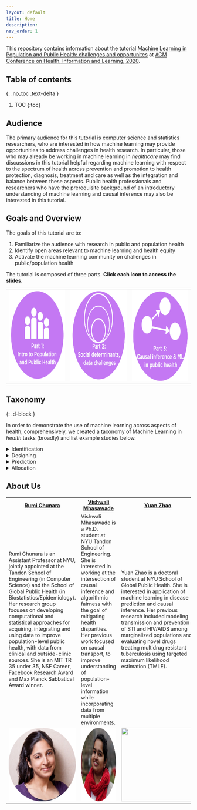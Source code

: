 ```yaml
---
layout: default
title: Home
description: 
nav_order: 1
---
```


This repository contains information about the tutorial [Machine Learning in Population and Public Health: challenges and opportunites](https://www.chilconference.org/workshop_b.html) at [ACM Conference on Health, Information and Learning, 2020](https://www.chilconference.org/index.html). 

## Table of contents
{: .no_toc .text-delta }

1. TOC
{:toc}


## Audience
The primary audience for this tutorial is computer science and statistics researchers, who are interested in how machine learning may provide opportunities to address challenges in health research. In particular, those who may already be working in machine learning in <i>healthcare</i> may find discussions in this tutorial helpful regarding machine learning with respect to the spectrum of health across prevention and promotion to health protection, diagnosis, treatment and care as well as the integration and balance between these aspects. Public health professionals and researchers who have the prerequisite background of an introductory understanding of machine learning and causal inference may also be interested in this tutorial.     


## Goals and Overview
The goals of this tutorial are to:<br>
1) Familiarize the audience with research in public and population health<br>
2) Identify open areas relevant to machine learning and health equity<br>
3) Activate the machine learning community on challenges in public/population health<br>

The tutorial is composed of three parts. <b>Click each icon to access the slides</b>.

<table>
<tbody>
<tr>
<td><a href="https://chunaralab.github.io/MLPH/docs/CHIL_PublicPop_Health___ML_Tutorial_0705_P1.pdf"><img src="Figures/chil_tutorial_overview1.png" style="width:250px;height:250px;"></a></td>
<td><a href="https://chunaralab.github.io/MLPH/docs/CHIL_PublicPop_Health___ML_Tutorial_0705_P2.pdf"><img src="Figures/chil_tutorial_overview2.png" style="width:250px;height:250px;"></a></td>
<td><a href="https://chunaralab.github.io/MLPH/docs/CHIL_PublicPop_Health___ML_Tutorial_0705_P3.pdf"><img src="Figures/chil_tutorial_overview3.png" style="width:250px;height:250px;"></a></td>
</tr>
</tbody>
</table>

## Taxonomy
{: .d-block }

In order to demonstrate the use of machine learning across aspects of health, comprehensively, we created a taxonomy of Machine Learning in <i>health</i> tasks (broadly) and list example studies below.

<details>
<summary>Identification</summary>
<ul>
<li>
<details>
<summary>Disease incidence at population level</summary>
<ul> 
<li> <a href="https://www.nature.com/articles/nature12060?page=32">
Bhatt, Samir, et al. "The global distribution and burden of dengue." Nature 496.7446 (2013): 504-507. 
</a>  
</li>
</ul>
</details>
</li>

<li>
<details>
<summary>Disease detection including behaviors and markers</summary>
<ul>
<li> <a href="https://jamanetwork.com/journals/jama/article-abstract/2588763">
Gulshan, Varun, et al. "Development and validation of a deep learning algorithm for detection of diabetic retinopathy in retinal fundus photographs." Jama 316.22 (2016): 2402-2410.
</a>
</li>

<li> <a href="https://arxiv.org/abs/1807.10215">
Lu, Jen-Tang, et al. "Deepspine: Automated lumbar vertebral segmentation, disc-level designation, and spinal stenosis grading using deep learning." arXiv preprint arXiv:1807.10215 (2018). </a> </li> 

<li> <a href="https://static1.squarespace.com/static/59d5ac1780bd5ef9c396eda6/t/5b737c761ae6cf102e2857d6/1534295158812/Arthroplasty+Identification+MLHC+2018+FINAL.pdf">
Paul, H. Yi, et al. "Deep Learning-Based Identification Of Traditional Hip, Knee, and Shoulder Arthroplasty and Application to Alternative Arthroplasty Designs." (2018). </a> </li> 

<li> <a href="https://ieeexplore.ieee.org/abstract/document/9000602">
M. Hu et al., "Learning to Recognize Chest-Xray Images Faster and More Efficiently Based on Multi-Kernel Depthwise Convolution," in IEEE Access, vol. 8, pp. 37265-37274, 2020, doi: 10.1109/ACCESS.2020.2974242. </a> </li> 
</ul>
</details>
</li>

<li>
<details>
<summary>Multi-level factors related to health outcomes</summary>
<ul><li> <a href="https://www.ncbi.nlm.nih.gov/pmc/articles/PMC7004474/">
Weichenthal, Scott, et al. "Within-city Spatial Variations in Ambient Ultrafine Particle Concentrations and Incident Brain Tumors in Adults." Epidemiology (Cambridge, Mass.) 31.2 (2020): 177.
</a></li></ul></details>
</li>

<li>
<details>
<summary>External validity of policies</summary>
<ul><li> <a href="https://www.frontiersin.org/articles/10.3389/fped.2017.00149/full">
Hermanspann T, Schoberer M, Robel-Tillig E, et al. Incidence and Severity of Prescribing Errors in Parenteral Nutrition for Pediatric Inpatients at a Neonatal and Pediatric Intensive Care Unit. Front Pediatr. 2017;5:149. Published 2017 Jun 30. doi:10.3389/fped.2017.00149 
</a></li></ul></details>
</li>

<li>
<details>
<summary>Fairness of policies</summary>
<ul><li> <a href="https://dl.acm.org/doi/abs/10.1145/3287560.3287593">
Obermeyer, Ziad, and Sendhil Mullainathan. "Dissecting racial bias in an algorithm that guides health decisions for 70 million people." Proceedings of the Conference on Fairness, Accountability, and Transparency. 2019.
</a></li></ul>
</details>
</li>

<li>
<details>
<summary>Causal treatment effects </summary>
<ul><li> <a href="https://academic.oup.com/aje/article/188/8/1569/5486454">
Lodi, Sara, et al. "Effect estimates in randomized trials and observational studies: comparing apples with apples." American journal of epidemiology 188.8 (2019): 1569-1577.
</a></li>

<li> 
<a href="https://europepmc.org/article/med/32501812">
Chiu, Yu-Han, et al. "The effect of prenatal treatments on offspring events in the presence of competing events: an application to a randomized trial of fertility therapies." Epidemiology (Cambridge, Mass.) (2020).
</a>
</li>

<li> 
<a href="https://www.annualreviews.org/doi/abs/10.1146/annurev-genom-083117-021731">
Burgess, Stephen, Christopher N. Foley, and Verena Zuber. "Inferring causal relationships between risk factors and outcomes from genome-wide association study data." Annual review of genomics and human genetics 19 (2018): 303-327.
</a>
</li>
</ul></details>
</li>

<li>
<details>
<summary>Individuals/populations to minimize healthcare costs </summary>
<ul><li> <a href="https://www.ncbi.nlm.nih.gov/pmc/articles/PMC1448604/pdf/0942139.pdf">
Rose, Sherri, Savannah L. Bergquist, and Timothy J. Layton. "Computational health economics for identification of unprofitable health care enrollees." Biostatistics 18.4 (2017): 682-694.
</a></li>

<li> 
<a href="https://www.healthaffairs.org/doi/abs/10.1377/hlthaff.2016.0012">
McGuire, Thomas G. "Achieving mental health care parity might require changes in payments and competition." Health Affairs 35.6 (2016): 1029-1035.
</a>
</li>


<li> 
<a href="https://europepmc.org/article/med/23513755">
Williams, J. "A new model for care population management." Healthcare Financial Management: Journal of the Healthcare Financial Management Association 67.3 (2013): 68-76.</a>
</li>


<li> 
<a href="https://www.acpjournals.org/doi/abs/10.7326/0003-4819-141-12-200412210-00008">
Childs, John D., et al. "A clinical prediction rule to identify patients with low back pain most likely to benefit from spinal manipulation: a validation study." Annals of internal medicine 141.12 (2004): 920-928.
</a>
</li>


<li> 
<a href="https://arxiv.org/abs/2006.07590">
Nishtala, Siddharth, et al. "Missed calls, Automated Calls and Health Support: Using AI to improve maternal health outcomes by increasing program engagement." arXiv preprint arXiv:2006.07590 (2020).</a>
</li>

<li> 
<a href="http://aruneshsinha.net/Files/Other/Papers/who_and_when_to_screen.pdf">
Ou, Han-Ching, et al. "Who and When to Screen: Multi-Round Active Screening for Network Recurrent Infectious Diseases Under Uncertainty." Proceedings of the 19th International Conference on Autonomous Agents and MultiAgent Systems. 2020.
</a>
</li>
</ul></details>
</li>

<li>
<details>
<summary>Individuals/subpopulations to target interventions  </summary>
<ul><li> <a href="https://academic.oup.com/biostatistics/article-abstract/18/4/682/3077114">
Braveman, Paula A., et al. "An approach to studying social disparities in health and health care." American Journal of Public Health 94.12 (2004): 2139-2148.
</a></li>

<li> 
<a href="https://bmjopen.bmj.com/content/7/1/e011580.abstract">
Tamang, Suzanne, et al. "Predicting patient ‘cost blooms’ in Denmark: a longitudinal population-based study." BMJ open 7.1 (2017): e011580.</a>
</li>


<li> 
<a href="https://www.sciencedirect.com/science/article/pii/S016762961830290X">
Bergquist, Savannah L., et al. "Data transformations to improve the performance of health plan payment methods." Journal of health economics 66 (2019): 195-207.</a>
</li>


<li> 
<a href="https://ajp.psychiatryonline.org/doi/abs/10.1176/ajp.2006.163.4.724">
Drozd, Edward M., et al. "Patient casemix classification for medicare psychiatric prospective payment." American Journal of Psychiatry 163.4 (2006): 724-732.
</a>
</li>


<li> 
<a href="https://academic.oup.com/ije/article-abstract/doi/10.1093/ije/dyaa035/5814327">
Rose, Sherri. "Intersections of machine learning and epidemiological methods for health services research." International Journal of Epidemiology (2020).</a>
</li>

<li> 
<a href="https://onlinelibrary.wiley.com/doi/abs/10.1111/biom.13206?casa_token=oHkCsdUBcFYAAAAA:7IF1LBK-6dIzdc91k_0UJI7EQVC4zoPZATmrvOgsN_8M-rq0MZwlN0mnkCTu5UdgqdAOsXaN96cILA">
Zink, Anna, and Sherri Rose. "Fair regression for health care spending." Biometrics (2019).
</a>
</li>

<li> 
<a href="https://onlinelibrary.wiley.com/doi/abs/10.1111/1475-6773.12464">
Rose, Sherri. "A machine learning framework for plan payment risk adjustment." Health services research 51.6 (2016): 2358-2374.</a>
</li>

<li> 
<a href="https://onlinelibrary.wiley.com/doi/abs/10.1002/hec.3657">
Park, Sungchul, and Anirban Basu. "Alternative evaluation metrics for risk adjustment methods." Health economics 27.6 (2018): 984-1010.</a>
</li>

<li> 
<a href="https://onlinelibrary.wiley.com/doi/abs/10.1111/1475-6773.12818">
Shrestha, Akritee, et al. "Mental health risk adjustment with clinical categories and machine learning." Health services research 53 (2018): 3189-3206.</a>
</li>
</ul></details></li></ul>
</details>
 
<details>
<summary>Designing</summary>
<ul>
<li>
<details>
<summary>Individual-level interventions</summary>
<ul><li> <a href="https://www.aaai.org/ocs/index.php/AAAI/AAAI18/paper/viewPaper/17358">
Rahmattalabi, Aida, et al. "Influence Maximization for Social Network Based Substance Abuse Prevention." Thirty-Second AAAI Conference on Artificial Intelligence. 2018.
</a></li></ul></details>
</li>

<li>
<details>
<summary>Community/group-level interventions </summary>
<ul><li> <a href="https://ieeexplore.ieee.org/abstract/document/6605814">
Ahsan, GM Tanimul, et al. "Toward an mHealth intervention for smoking cessation." 2013 IEEE 37th Annual Computer Software and Applications Conference Workshops. IEEE, 2013.
</a></li></ul></details>
</li>

<li>
<details>
<summary>Public Policy </summary>
<ul><li> <a href="https://ajph.aphapublications.org/doi/full/10.2105/AJPH.94.12.2139">
Braveman, Paula A., et al. "An approach to studying social disparities in health and health care." American Journal of Public Health 94.12 (2004): 2139-2148.
</a></li></ul></details></li>
</ul>
 </details>


<details>
<summary>Prediction</summary>
<ul>
<li>
<details>
<summary>Risk scores (clincal algorithms) </summary>
<ul><li> <a href="https://www.nejm.org/doi/full/10.1056/NEJMms2004740">
Vyas, Darshali A., Leo G. Eisenstein, and David S. Jones. "Hidden in Plain Sight—Reconsidering the Use of Race Correction in Clinical Algorithms." (2020).
</a></li></ul></details>
</li>


<li>
<details>
<summary> Disease prognosis  </summary>
<ul><li> <a href="https://www.liebertpub.com/doi/abs/10.1089/BIG.2015.0020">
Razavian, Narges, et al. "Population-level prediction of type 2 diabetes from claims data and analysis of risk factors." Big Data 3.4 (2015): 277-287.</a></li>
<li> <a href="https://www.aeaweb.org/articles?id=10.1257/aer.p20171084">
Mullainathan, Sendhil, and Ziad Obermeyer. "Does machine learning automate moral hazard and error?." American Economic Review 107.5 (2017): 476-80.</a></li>
<li> <a href="https://www.thieme-connect.com/products/ejournals/html/10.4338/ACI-2015-03-RA-0036">
Dugan, Tamara M., et al. "Machine learning techniques for prediction of early childhood obesity." Applied clinical informatics 6.03 (2015): 506-520.</a></li>
<li> <a href="https://aasldpubs.onlinelibrary.wiley.com/doi/abs/10.1002/hep.27750">
Tighe, Patrick J., et al. "Teaching a machine to feel postoperative pain: combining high-dimensional clinical data with machine learning algorithms to forecast acute postoperative pain." Pain Medicine 16.7 (2015): 1386-1401.</a></li>
<li> <a href="https://academic.oup.com/painmedicine/article-abstract/16/7/1386/1918425">
Konerman, Monica A., et al. "Improvement of predictive models of risk of disease progression in chronic hepatitis C by incorporating longitudinal data." Hepatology 61.6 (2015): 1832-1841.</a></li>
<li> <a href="https://www.ncbi.nlm.nih.gov/pmc/articles/PMC6287925/">
Bergquist, Savannah L., et al. "Classifying lung cancer severity with ensemble machine learning in health care claims data." Proceedings of machine learning research 68 (2017): 25.</a></li>
<li> <a href="http://proceedings.mlr.press/v68/fiorini17a.html">
Fiorini, Samuele, et al. "Temporal prediction of multiple sclerosis evolution from patient-centered outcomes." Machine Learning for Healthcare Conference. 2017.</a></li>
<li> <a href="https://arxiv.org/abs/1708.05894">
Futoma, Joseph, et al. "An improved multi-output gaussian process rnn with real-time validation for early sepsis detection." arXiv preprint arXiv:1708.05894 (2017).</a></li>
</ul></details>
</li>

<li>
<details>
<summary>Treatment/procedure effectiveness  </summary>
<ul><li> <a href="https://onlinelibrary.wiley.com/doi/abs/10.1111/1475-6773.12068">
Watkins, Stephanie, et al. "An Empirical Comparison of Tree‐Based Methods for Propensity Score Estimation." Health services research 48.5 (2013): 1798-1817.</a></li>

<li> <a href="https://onlinelibrary.wiley.com/doi/abs/10.1002/hec.3189">
Kreif, Noémi, et al. "Evaluation of the effect of a continuous treatment: a machine learning approach with an application to treatment for traumatic brain injury." Health economics 24.9 (2015): 1213-1228.</a></li>

<li> <a href="https://journals.sagepub.com/doi/full/10.1177/0962280214521341">
Kreif, Noémi, et al. "Evaluating treatment effectiveness under model misspecification: a comparison of targeted maximum likelihood estimation with bias-corrected matching." Statistical methods in medical research 25.5 (2016): 2315-2336.</a></li>

<li> <a href="https://academic.oup.com/aje/article-abstract/186/12/1370/3886032">
Kreif, Noémi, et al. "Estimating the comparative effectiveness of feeding interventions in the pediatric intensive care unit: a demonstration of longitudinal targeted maximum likelihood estimation." American journal of epidemiology 186.12 (2017): 1370-1379.</a></li>

<li> <a href="https://onlinelibrary.wiley.com/doi/abs/10.1111/biom.12927">
Rose, Sherri, and Sharon‐Lise Normand. "Double robust estimation for multiple unordered treatments and clustered observations: Evaluating drug‐eluting coronary artery stents." Biometrics 75.1 (2019): 289-296.</a></li>

<li> <a href="https://arxiv.org/abs/1705.08498">
Suresh, Harini, et al. "Clinical intervention prediction and understanding using deep networks." arXiv preprint arXiv:1705.08498 (2017).</a></li>

<li> <a href="https://arxiv.org/abs/1807.06489">
Mahmood, Rafid, et al. "Automated treatment planning in radiation therapy using generative adversarial networks." arXiv preprint arXiv:1807.06489 (2018).</a></li>

<li> <a href="https://www.ncbi.nlm.nih.gov/pmc/articles/pmc6110979/">
Bihorac, Azra, et al. "MySurgeryRisk: development and validation of a machine-learning risk algorithm for major complications and death after surgery." Annals of surgery 269.4 (2019): 652.</a></li>


<li> <a href="https://www.nature.com/articles/s41746-018-0029-1//">
Rajkomar, Alvin, et al. "Scalable and accurate deep learning with electronic health records." NPJ Digital Medicine 1.1 (2018): 18.</a></li>

<li> <a href="https://bmjopen.bmj.com/content/8/8/e025204.abstract">
Larney, Sarah, et al. "Using routinely collected data to understand and predict adverse outcomes in opioid agonist treatment: Protocol for the Opioid Agonist Treatment Safety (OATS) Study." BMJ open 8.8 (2018): e025204.</a></li>

<li> <a href="https://academic.oup.com/painmedicine/article-abstract/16/7/1386/1918425">
Tighe, Patrick J., et al. "Teaching a machine to feel postoperative pain: combining high-dimensional clinical data with machine learning algorithms to forecast acute postoperative pain." Pain Medicine 16.7 (2015): 1386-1401.</a></li>

<li> <a href="https://journals.lww.com/transplantjournal/FullText/2017/04000/Machine_Learning_Algorithms_Predict_Graft_Failure.25.aspx/">
Lau, Lawrence, et al. "Machine-learning algorithms predict graft failure after liver transplantation." Transplantation 101.4 (2017): e125-e132.</a></li>

<li> <a href="https://link.springer.com/article/10.1186/s13054-019-2411-z">
Zhang, Zhongheng, Kwok M. Ho, and Yucai Hong. "Machine learning for the prediction of volume responsiveness in patients with oliguric acute kidney injury in critical care." Critical Care 23.1 (2019): 112.</a></li>
</ul></details>
</li>


<li>
<details>
<summary>Chances of mortality </summary>
<ul><li> <a href="https://journalofethics.ama-assn.org/article/can-ai-help-reduce-disparities-general-medical-and-mental-health-care/2019-02">
Chen, Irene Y., Peter Szolovits, and Marzyeh Ghassemi. "Can AI help reduce disparities in general medical and mental health care?." AMA journal of ethics 21.2 (2019): 167-179. 
</a></li>

<li> <a href="https://journalofethics.ama-assn.org/article/can-ai-help-reduce-disparities-general-medical-and-mental-health-care/2019-02">
Einav, Liran, et al. "Predictive modeling of US health care spending in late life." Science 360.6396 (2018): 1462-1465.
</a></li>

<li> <a href="https://www.nature.com/articles/s41746-018-0029-1/">
Rajkomar, Alvin, et al. "Scalable and accurate deep learning with electronic health records." NPJ Digital Medicine 1.1 (2018): 18.
</a></li>


<li> <a href="http://proceedings.mlr.press/v68/forte17a.html">
Forte, José Castela, et al. "Predicting long-term mortality with first week post-operative data after Coronary Artery Bypass Grafting using Machine Learning models." Machine Learning for Healthcare Conference. 2017.
</a></li>
</ul></details>
</li>

<li>
<details>
<summary>Treatment adherence </summary>
<ul><li> <a href="https://onlinelibrary.wiley.com/doi/abs/10.1111/1475-6773.12310">
Franklin, Jessica M., et al. "Observing versus predicting: initial patterns of filling predict long‐term adherence more accurately than high‐dimensional modeling techniques." Health services research 51.1 (2016): 220-239.
</a></li>

<li> <a href="https://ieeexplore.ieee.org/abstract/document/7889104/">
Karanasiou, Georgia Spiridon, et al. "Predicting adherence of patients with HF through machine learning techniques." Healthcare technology letters 3.3 (2016): 165-170.
</a></li>
</ul></details>
</li>

<li>
<details>
<summary>Readmission to hospital </summary>
<ul><li> <a href="https://dl.acm.org/doi/abs/10.1145/3287560.3287593">
Galiatsatos, Panagis, et al. "The Association Between Neighborhood Socioeconomic Disadvantage and Readmissions for Patients Hospitalized With Sepsis." Critical Care Medicine 48.6 (2020): 808-814. 
</a></li>

<li> <a href="https://journalofethics.ama-assn.org/article/can-ai-help-reduce-disparities-general-medical-and-mental-health-care/2019-02">
Chen, Irene Y., Peter Szolovits, and Marzyeh Ghassemi. "Can AI help reduce disparities in general medical and mental health care?." AMA journal of ethics 21.2 (2019): 167-179. 
</a></li>
</ul></details></li>
</ul>
</details>
 


<details>
<summary>Allocation</summary>
<ul>
<li>
<details>
<summary>Resources to individuals  </summary>
<ul><li> <a href="https://onlinelibrary.wiley.com/doi/abs/10.1111/ajt.15115">
Snyder, Jon J., et al. "Organ distribution without geographic boundaries: a possible framework for organ allocation." American Journal of Transplantation 18.11 (2018): 2635-2640.
</a></li>

<li> <a href="https://www.sciencedirect.com/science/article/pii/S001236921551283X">
Davis, Steven Q., and Edward R. Garrity Jr. "Organ allocation in lung transplant." Chest 132.5 (2007): 1646-1651.
</a></li>

<li> <a href="https://cjasn.asnjournals.org/content/12/5/848.short">
Asch, William S., and Margaret J. Bia. "New organ allocation system for combined liver-kidney transplants and the availability of kidneys for transplant to patients with stage 4–5 CKD." Clinical Journal of the American Society of Nephrology 12.5 (2017): 848-852.
</a></li>

<li> <a href="https://www.aaai.org/ojs/index.php/AAAI/article/view/3838">
Kube, Amanda, Sanmay Das, and Patrick J. Fowler. "Allocating interventions based on predicted outcomes: A case study on homelessness services." Proceedings of the AAAI Conference on Artificial Intelligence. Vol. 33. 2019.
</a></li>
</ul></details>
 </li>

<li>
<details>
<summary>Resources to populations  </summary>
<ul><li> <a href="https://journals.sagepub.com/doi/abs/10.1111/ijs.12571">
Lord, Aaron S., et al. "Discharge educational strategies for reduction of vascular events (DESERVE): design and methods." International journal of stroke 10.SA100 (2015): 151-154.
</a></li>

<li> <a href="https://teamcore.seas.harvard.edu/files/teamcore/files/2018_14_teamcore_bridging_gap_theory.pdf">
Yadav, Amulya, et al. "Bridging the Gap Between Theory and Practice in Influence Maximization: Raising Awareness about HIV among Homeless Youth." IJCAI. 2018.
</a></li>

<li> <a href="https://www.aaai.org/ocs/index.php/AAAI/AAAI18/paper/viewPaper/17358">
Rahmattalabi, Aida, et al. "Influence Maximization for Social Network Based Substance Abuse Prevention." Thirty-Second AAAI Conference on Artificial Intelligence. 2018.
</a></li>
</ul></details>
</li>


<li>
<details>
<summary>Resources within hospital  </summary>
<ul><li> <a href="https://journals.lww.com/cinjournal/Fulltext/2018/05000/A_Hospital_Bed_Allocation_Hybrid_Model_Based_on.7.aspx">
da Silveira Grübler, Murillo, et al. "A hospital bed allocation hybrid model based on situation awareness." CIN: Computers, Informatics, Nursing 36.5 (2018): 249-255.
</a></li>

<li> <a href="https://journals.sagepub.com/doi/abs/10.1177/0969733018759831">
Scott, P. Anne, et al. "Resource allocation and rationing in nursing care: A discussion paper." Nursing Ethics 26.5 (2019): 1528-1539.
</a></li>

<li> <a href="https://link.springer.com/content/pdf/10.1007/s10729-015-9335-1.pdf">
Feng, Yen-Yi, I-Chin Wu, and Tzu-Li Chen. "Stochastic resource allocation in emergency departments with a multi-objective simulation optimization algorithm." Health Care Management Science 20.1 (2017): 55-75.
</a></li>
</ul></details>
</li>

<li>
<details>
<summary>Care management at individual and population level </summary>
<ul><li> <a href="https://www.sciencedirect.com/science/article/pii/S073567571730468">
Chacko, Jerel, et al. "Effect of an emergency department opioid prescription policy on prescribing patterns." The American Journal of Emergency Medicine 35.9 (2017): 1327-1329.
</a></li>

<li> <a href="https://www.sciencedirect.com/science/article/pii/S073646791630988X1">
Osborn, Scott R., et al. "Changes in provider prescribing patterns after implementation of an emergency department prescription opioid policy." The Journal of emergency medicine 52.4 (2017): 538-546.
</a></li>

<li> <a href="https://www.ncbi.nlm.nih.gov/pubmed/8221823">
[Kucukarslan, S., et al. "Points to consider about prescription drug prices: an overview of federal policy and pricing studies." Clinical therapeutics 15.4 (1993): 726.]
</a></li>
</ul></details></li>
</ul>
 </details>

## About Us
<table>
<tbody>
<tr>
    <th ><a href="https://rumichunara.github.io/">Rumi Chunara</a></th>
    <th ><a href="https://vishwali.github.io">Vishwali Mhasawade</a></th> 
    <th ><a href="https://scholar.google.com/citations?user=uDnVOCQAAAAJ&hl=en">Yuan Zhao</a></th>
  </tr>
<tr style="height:50px;">
<td >Rumi Chunara is an Assistant Professor at NYU, jointly appointed at the Tandon School of Engineering (in Computer Science) and the School of Global Public Health (in Biostatistics/Epidemiology). Her research group focuses on developing computational and statistical approaches for acquiring, integrating and using data to improve population-level public health, with data from clinical and outside-clinic sources. She is an MIT TR 35 under 35, NSF Career, Facebook Research Award and Max Planck Sabbatical Award winner.</td>
<td > Vishwali Mhasawade is a Ph.D. student at NYU Tandon School of Engineering. She is interested in working at the intersection of causal inference and algorithmic fairness with the goal of mitigating health disparities. Her previous work focused on causal transport, to improve understanding of population-level information while incorporating data from multiple environments.</td>
<td >Yuan Zhao is a doctoral student at NYU School of Global Public Health. She is interested in application of machine learning in disease prediction and causal inference. Her previous research included modeling transmission and prevention of STI and HIV/AIDS among marginalized populations and evaluating novel drugs treating multidrug resistant tuberculosis using targeted maximum likelihood estimation (TMLE).</td>
</tr>
<tr>
<td><img src="Figures/chunara_headshot_website.png" style="width:200px;height:200px;"></td>
<td><img src="Figures/vishwali_profile_website.png" style="width:300px;height:200px;"></td>
<td><img src="Figures/yuan_headshot_website.png" style="width:200px;height:200px;"></td>
</tr>
</tbody>
</table> 

